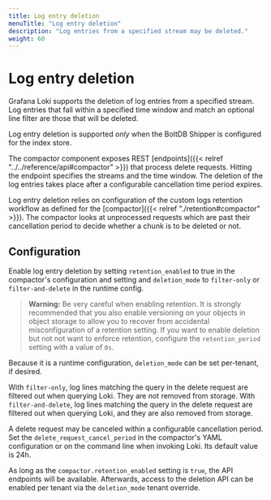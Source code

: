 ```yaml
---
title: Log entry deletion
menuTitle: "Log entry deletion"
description: "Log entries from a specified stream may be deleted."
weight: 60
---
```

# Log entry deletion

Grafana Loki supports the deletion of log entries from a specified stream.
Log entries that fall within a specified time window and match an optional line filter are those that will be deleted.

Log entry deletion is supported _only_ when the BoltDB Shipper is configured for the index store.

The compactor component exposes REST [endpoints]({{< relref "../../reference/api#compactor" >}}) that process delete requests.
Hitting the endpoint specifies the streams and the time window.
The deletion of the log entries takes place after a configurable cancellation time period expires.

Log entry deletion relies on configuration of the custom logs retention workflow as defined for the [compactor]({{< relref "./retention#compactor" >}}). The compactor looks at unprocessed requests which are past their cancellation period to decide whether a chunk is to be deleted or not.

## Configuration

Enable log entry deletion by setting `retention_enabled` to true in the compactor's configuration and setting and `deletion_mode` to `filter-only` or `filter-and-delete` in the runtime config.

> **Warning:** Be very careful when enabling retention. It is strongly recommended that you also enable versioning on your objects in object storage to allow you to recover from accidental misconfiguration of a retention setting. If you want to enable deletion but not not want to enforce retention, configure the `retention_period` setting with a value of `0s`.

Because it is a runtime configuration, `deletion_mode` can be set per-tenant, if desired.

With `filter-only`, log lines matching the query in the delete request are filtered out when querying Loki. They are not removed from storage.
With `filter-and-delete`, log lines matching the query in the delete request are filtered out when querying Loki, and they are also removed from storage.

A delete request may be canceled within a configurable cancellation period. Set the `delete_request_cancel_period` in the compactor's YAML configuration or on the command line when invoking Loki. Its default value is 24h.

As long as the `compactor.retention_enabled` setting is `true`, the API endpoints will be available. Afterwards, access to the deletion API can be enabled per tenant via the `deletion_mode` tenant override.
